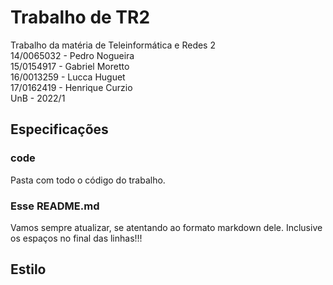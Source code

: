 # Trabalho de TR2

Trabalho da matéria de Teleinformática e Redes 2  
14/0065032 - Pedro Nogueira  
15/0154917 - Gabriel Moretto  
16/0013259 - Lucca Huguet  
17/0162419 - Henrique Curzio  
UnB - 2022/1  

## Especificações

### code

Pasta com todo o código do trabalho.

### Esse README.md

Vamos sempre atualizar, se atentando ao formato markdown dele. Inclusive os espaços no final das linhas!!!

## Estilo

